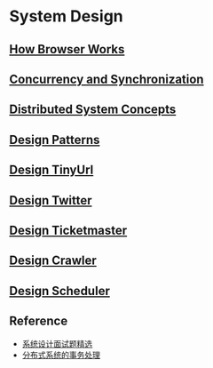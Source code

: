 # System Design

## [How Browser Works](./browser/notes.md)

## [Concurrency and Synchronization](./concurrency/notes.md)

## [Distributed System Concepts](./concepts/notes.md)

## [Design Patterns](./patterns/notes.md)

## [Design TinyUrl](./problems/tinyurl/notes.md)

## [Design Twitter](./problems/twitter/notes.md)

## [Design Ticketmaster](./problems/ticketmaster/notes.md)

## [Design Crawler](./problems/crawler/notes.md)

## [Design Scheduler](./problems/scheduler/notes.md)

## Reference

* [系统设计面试题精选](https://soulmachine.gitbooks.io/system-design/content/cn/)
* [分布式系统的事务处理](https://coolshell.cn/articles/10910.html)
